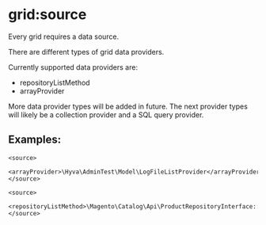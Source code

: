 # grid:source

Every grid requires a data source.

There are different types of grid data providers.

Currently supported data providers are:


* repositoryListMethod
* arrayProvider


More data provider types will be added in future. The next provider types will likely be a collection provider and a SQL query provider.


## Examples:


```markup
<source>
    <arrayProvider>\Hyva\AdminTest\Model\LogFileListProvider</arrayProvider>
</source>
```


```markup
<source>
    <repositoryListMethod>\Magento\Catalog\Api\ProductRepositoryInterface::getList</repositoryListMethod>
</source>
```


